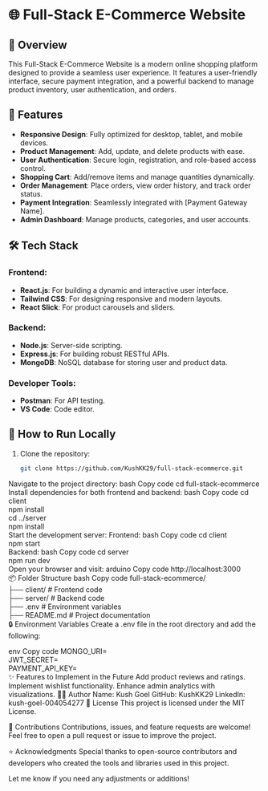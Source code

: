 # 🌐 Full-Stack E-Commerce Website  

## 🛒 Overview  
This Full-Stack E-Commerce Website is a modern online shopping platform designed to provide a seamless user experience. It features a user-friendly interface, secure payment integration, and a powerful backend to manage product inventory, user authentication, and orders.  

## 🎯 Features  
- **Responsive Design**: Fully optimized for desktop, tablet, and mobile devices.  
- **Product Management**: Add, update, and delete products with ease.  
- **User Authentication**: Secure login, registration, and role-based access control.  
- **Shopping Cart**: Add/remove items and manage quantities dynamically.  
- **Order Management**: Place orders, view order history, and track order status.  
- **Payment Integration**: Seamlessly integrated with [Payment Gateway Name].  
- **Admin Dashboard**: Manage products, categories, and user accounts.  

## 🛠️ Tech Stack  
### Frontend:  
- **React.js**: For building a dynamic and interactive user interface.  
- **Tailwind CSS**: For designing responsive and modern layouts.  
- **React Slick**: For product carousels and sliders.  

### Backend:  
- **Node.js**: Server-side scripting.  
- **Express.js**: For building robust RESTful APIs.  
- **MongoDB**: NoSQL database for storing user and product data.  

### Developer Tools:  
- **Postman**: For API testing.  
- **VS Code**: Code editor.  

## 🚀 How to Run Locally  
1. Clone the repository:  
   ```bash  
   git clone https://github.com/KushKK29/full-stack-ecommerce.git  
Navigate to the project directory:
bash
Copy code
cd full-stack-ecommerce  
Install dependencies for both frontend and backend:
bash
Copy code
cd client  
npm install  
cd ../server  
npm install  
Start the development server:
Frontend:
bash
Copy code
cd client  
npm start  
Backend:
bash
Copy code
cd server  
npm run dev  
Open your browser and visit:
arduino
Copy code
http://localhost:3000  
📦 Folder Structure
bash
Copy code
full-stack-ecommerce/  
├── client/        # Frontend code  
├── server/        # Backend code  
├── .env           # Environment variables  
├── README.md      # Project documentation  
🔒 Environment Variables
Create a .env file in the root directory and add the following:

env
Copy code
MONGO_URI=<your-mongodb-connection-string>  
JWT_SECRET=<your-jwt-secret>  
PAYMENT_API_KEY=<your-payment-api-key>  
✨ Features to Implement in the Future
Add product reviews and ratings.
Implement wishlist functionality.
Enhance admin analytics with visualizations.
👨‍💻 Author
Name: Kush Goel
GitHub: KushKK29
LinkedIn: kush-goel-004054277
📄 License
This project is licensed under the MIT License.

🤝 Contributions
Contributions, issues, and feature requests are welcome! Feel free to open a pull request or issue to improve the project.

⭐ Acknowledgments
Special thanks to open-source contributors and developers who created the tools and libraries used in this project.

Let me know if you need any adjustments or additions!
